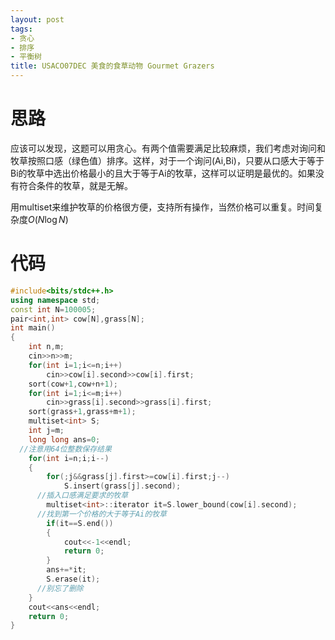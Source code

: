 ```yaml
---
layout: post
tags:
- 贪心
- 排序
- 平衡树
title: USACO07DEC 美食的食草动物 Gourmet Grazers
---
```


# 思路

应该可以发现，这题可以用贪心。有两个值需要满足比较麻烦，我们考虑对询问和牧草按照口感（绿色值）排序。这样，对于一个询问(Ai,Bi)，只要从口感大于等于Bi的牧草中选出价格最小的且大于等于Ai的牧草，这样可以证明是最优的。如果没有符合条件的牧草，就是无解。

用multiset来维护牧草的价格很方便，支持所有操作，当然价格可以重复。时间复杂度$O(N\log N)$

 <!-- more -->

# 代码

```cpp
#include<bits/stdc++.h>
using namespace std;
const int N=100005;
pair<int,int> cow[N],grass[N];
int main()
{
	int n,m;
	cin>>n>>m;
	for(int i=1;i<=n;i++)
		cin>>cow[i].second>>cow[i].first;
	sort(cow+1,cow+n+1);
	for(int i=1;i<=m;i++)
		cin>>grass[i].second>>grass[i].first;
	sort(grass+1,grass+m+1);
	multiset<int> S;
	int j=m;
	long long ans=0;
  //注意用64位整数保存结果
	for(int i=n;i;i--)
	{
		for(;j&&grass[j].first>=cow[i].first;j--)
			S.insert(grass[j].second);
      //插入口感满足要求的牧草
		multiset<int>::iterator it=S.lower_bound(cow[i].second);
      //找到第一个价格的大于等于Ai的牧草
		if(it==S.end())
		{
			cout<<-1<<endl;
			return 0;
		}
		ans+=*it;
		S.erase(it);
      //别忘了删除
	}
	cout<<ans<<endl;
	return 0;
}
```

